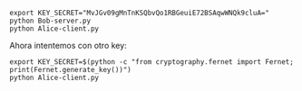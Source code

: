 ```
export KEY_SECRET="MvJGv09gMnTnKSQbvQo1RBGeuiE72BSAqwWNQk9cluA="
python Bob-server.py
python Alice-client.py
```

Ahora intentemos con otro key:
```
export KEY_SECRET=$(python -c "from cryptography.fernet import Fernet; print(Fernet.generate_key())")
python Alice-client.py
```
